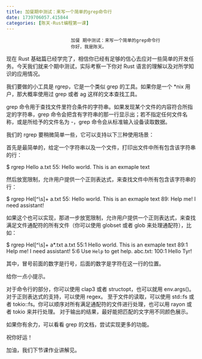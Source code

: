 ```yaml
---
title: 加餐期中测试：来写一个简单的grep命令行
date: 1739706057.415844
categories: [陈天·Rust编程第一课]
---
```

                            加餐 期中测试：来写一个简单的grep命令行
                            你好，我是陈天。

现在 Rust 基础篇已经学完了，相信你已经有足够的信心去应对一些简单的开发任务。今天我们就来个期中测试，实际考察一下你对 Rust 语言的理解以及对所学知识的应用情况。

我们要做的小工具是 rgrep，它是一个类似 grep 的工具。如果你是一个 *nix 用户，那大概率使用过 grep 或者 ag 这样的文本查找工具。

grep 命令用于查找文件里符合条件的字符串。如果发现某个文件的内容符合所指定的字符串，grep 命令会把含有字符串的那一行显示出；若不指定任何文件名称，或是所给予的文件名为 -，grep 命令会从标准输入设备读取数据。

我们的 rgrep 要稍微简单一些，它可以支持以下三种使用场景：

首先是最简单的，给定一个字符串以及一个文件，打印出文件中所有包含该字符串的行：

$ rgrep Hello a.txt
55: Hello world. This is an exmaple text


然后放宽限制，允许用户提供一个正则表达式，来查找文件中所有包含该字符串的行：

$ rgrep Hel[^\\s]+ a.txt
55: Hello world. This is an exmaple text
89: Help me! I need assistant!


如果这个也可以实现，那进一步放宽限制，允许用户提供一个正则表达式，来查找满足文件通配符的所有文件（你可以使用 globset 或者 glob 来处理通配符），比如：

$ rgrep Hel[^\\s]+ a*.txt
a.txt 
    55:1 Hello world. This is an exmaple text
    89:1 Help me! I need assistant!
    5:6  Use `Help` to get help.
abc.txt:
    100:1 Hello Tyr!


其中，冒号前面的数字是行号，后面的数字是字符在这一行的位置。

给你一点小提示。


对于命令行的部分，你可以使用 clap3 或者 structopt，也可以就用 env.args()。
对于正则表达式的支持，可以使用 regex。
至于文件的读取，可以使用 std::fs 或者 tokio::fs。你可以顺序对所有满足通配符的文件进行处理，也可以用 rayon 或者 tokio 来并行处理。
对于输出的结果，最好能把匹配的文字用不同颜色展示。




如果你有余力，可以看看 grep 的文档，尝试实现更多的功能。

祝你好运！

加油，我们下节课作业讲解见。

                        
                        
                            